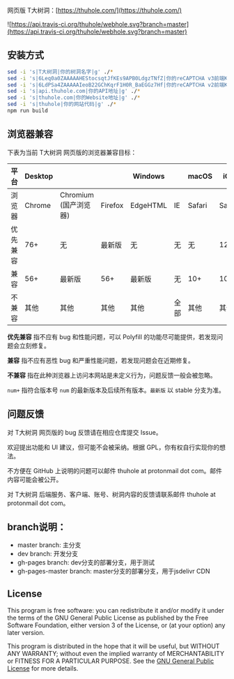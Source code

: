 网页版 T大树洞：[https://thuhole.com/](https://thuhole.com/)

![https://api.travis-ci.org/thuhole/webhole.svg?branch=master](https://api.travis-ci.org/thuhole/webhole.svg?branch=master)

## 安装方式
```bash
sed -i 's|T大树洞|你的树洞名字|g' ./*
sed -i 's|6Leq0a0ZAAAAAHEStocsqtJfKEs9APB0LdgzTNfZ|你的reCAPTCHA v3前端Key|g' ./*
sed -i 's|6LdPSa4ZAAAAAIeoB22GChKqrF1H0R_BaEGGz7Hf|你的reCAPTCHA v2前端Key|g' ./*
sed -i 's|api.thuhole.com|你的API地址|g' ./*
sed -i 's|thuhole.com|你的Website地址|g' ./*
sed -i 's|thuhole|你的网站代码|g' ./*
npm run build
```

## 浏览器兼容

下表为当前 T大树洞 网页版的浏览器兼容目标：

| 平台     | Desktop |                            |         | Windows  |      | macOS  | iOS    |                     | Android |                         |
| -------- | ------- | -------------------------- | ------- | -------- | ---- | ------ | ------ | ------------------- | ------- | ----------------------- |
| 浏览器   | Chrome  | Chromium<br />(国产浏览器) | Firefox | EdgeHTML | IE   | Safari | Safari | 微信<br />(WebView) | Chrome  | Chromium<br />(WebView) |
| 优先兼容 | 76+     | 无                         | 最新版  | 无       | 无   | 无     | 12+    | 无                  | 最新版  | 无                      |
| 兼容     | 56+     | 最新版                     | 56+     | 最新版   | 无   | 10+    | 10+    | 最新版              | 56+     | 最新版                  |
| 不兼容   | 其他    | 其他                       | 其他    | 其他     | 全部 | 其他   | 其他   | 其他                | 其他    | 其他                    |


**优先兼容** 指不应有 bug 和性能问题，可以 Polyfill 的功能尽可能提供，若发现问题会立刻修复。

**兼容** 指不应有恶性 bug 和严重性能问题，若发现问题会在近期修复。

**不兼容** 指在此种浏览器上访问本网站是未定义行为，问题反馈一般会被忽略。

`num+` 指符合版本号 `num` 的最新版本及后续所有版本。`最新版` 以 stable 分支为准。

## 问题反馈

对 T大树洞 网页版的 bug 反馈请在相应仓库提交 Issue。

欢迎提出功能和 UI 建议，但可能不会被采纳。根据 GPL，你有权自行实现你的想法。

不方便在 GitHub 上说明的问题可以邮件 thuhole at protonmail dot com。邮件内容可能会被公开。

对 T大树洞 后端服务、客户端、账号、树洞内容的反馈请联系邮件 thuhole at protonmail dot com。

## branch说明：
- master branch: 主分支
- dev branch: 开发分支
- gh-pages branch: dev分支的部署分支，用于测试
- gh-pages-master branch: master分支的部署分支，用于jsdelivr CDN

## License

This program is free software: you can redistribute it and/or modify it under the terms of the GNU General Public License as published by the Free Software Foundation, either version 3 of the License, or (at your option) any later version.

This program is distributed in the hope that it will be useful, but WITHOUT ANY WARRANTY; without even the implied warranty of MERCHANTABILITY or FITNESS FOR A PARTICULAR PURPOSE. See the [GNU General Public License](https://www.gnu.org/licenses/gpl-3.0.zh-cn.html) for more details.
